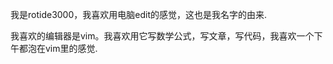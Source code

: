 我是rotide3000，我喜欢用电脑edit的感觉，这也是我名字的由来.

我喜欢的编辑器是vim。我喜欢用它写数学公式，写文章，写代码，我喜欢一个下午都泡在vim里的感觉.

<!---
rotide3000/rotide3000 is a ✨ special ✨ repository because its `README.md` (this file) appears on your GitHub profile.
You can click the Preview link to take a look at your changes.
--->
